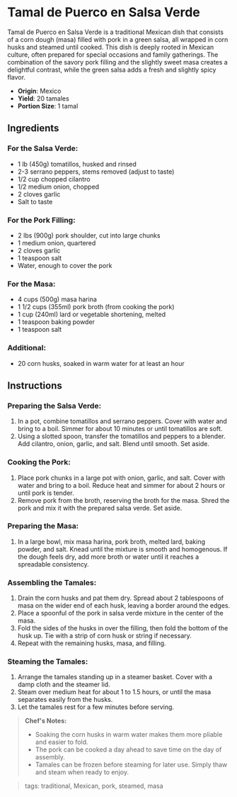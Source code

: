 # Tamal de Puerco en Salsa Verde

Tamal de Puerco en Salsa Verde is a traditional Mexican dish that consists of a corn dough (masa) filled with pork in a green salsa, all wrapped in corn husks and steamed until cooked. This dish is deeply rooted in Mexican culture, often prepared for special occasions and family gatherings. The combination of the savory pork filling and the slightly sweet masa creates a delightful contrast, while the green salsa adds a fresh and slightly spicy flavor.

- **Origin**: Mexico
- **Yield**: 20 tamales
- **Portion Size**: 1 tamal

## Ingredients

### For the Salsa Verde:
- 1 lb (450g) tomatillos, husked and rinsed
- 2-3 serrano peppers, stems removed (adjust to taste)
- 1/2 cup chopped cilantro
- 1/2 medium onion, chopped
- 2 cloves garlic
- Salt to taste

### For the Pork Filling:
- 2 lbs (900g) pork shoulder, cut into large chunks
- 1 medium onion, quartered
- 2 cloves garlic
- 1 teaspoon salt
- Water, enough to cover the pork

### For the Masa:
- 4 cups (500g) masa harina
- 1 1/2 cups (355ml) pork broth (from cooking the pork)
- 1 cup (240ml) lard or vegetable shortening, melted
- 1 teaspoon baking powder
- 1 teaspoon salt

### Additional:
- 20 corn husks, soaked in warm water for at least an hour

## Instructions

### Preparing the Salsa Verde:
1. In a pot, combine tomatillos and serrano peppers. Cover with water and bring to a boil. Simmer for about 10 minutes or until tomatillos are soft.
2. Using a slotted spoon, transfer the tomatillos and peppers to a blender. Add cilantro, onion, garlic, and salt. Blend until smooth. Set aside.

### Cooking the Pork:
1. Place pork chunks in a large pot with onion, garlic, and salt. Cover with water and bring to a boil. Reduce heat and simmer for about 2 hours or until pork is tender.
2. Remove pork from the broth, reserving the broth for the masa. Shred the pork and mix it with the prepared salsa verde. Set aside.

### Preparing the Masa:
1. In a large bowl, mix masa harina, pork broth, melted lard, baking powder, and salt. Knead until the mixture is smooth and homogenous. If the dough feels dry, add more broth or water until it reaches a spreadable consistency.

### Assembling the Tamales:
1. Drain the corn husks and pat them dry. Spread about 2 tablespoons of masa on the wider end of each husk, leaving a border around the edges.
2. Place a spoonful of the pork in salsa verde mixture in the center of the masa.
3. Fold the sides of the husks in over the filling, then fold the bottom of the husk up. Tie with a strip of corn husk or string if necessary.
4. Repeat with the remaining husks, masa, and filling.

### Steaming the Tamales:
1. Arrange the tamales standing up in a steamer basket. Cover with a damp cloth and the steamer lid.
2. Steam over medium heat for about 1 to 1.5 hours, or until the masa separates easily from the husks.
3. Let the tamales rest for a few minutes before serving.

> **Chef's Notes:**
> - Soaking the corn husks in warm water makes them more pliable and easier to fold.
> - The pork can be cooked a day ahead to save time on the day of assembly.
> - Tamales can be frozen before steaming for later use. Simply thaw and steam when ready to enjoy.

> tags: traditional, Mexican, pork, steamed, masa